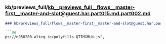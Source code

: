 ### kb/previews_full/kb__previews_full__flows__master-first__master-and-slot@guest.har.part015.md.part002.md

```md
### kb/previews_full/flows__master-first__master-and-slot@guest.har.part015.md (part 002)

```md
ps://n958200.alteg.io/polyfills-QTIMGMLN.js",
                       
```

```

```
